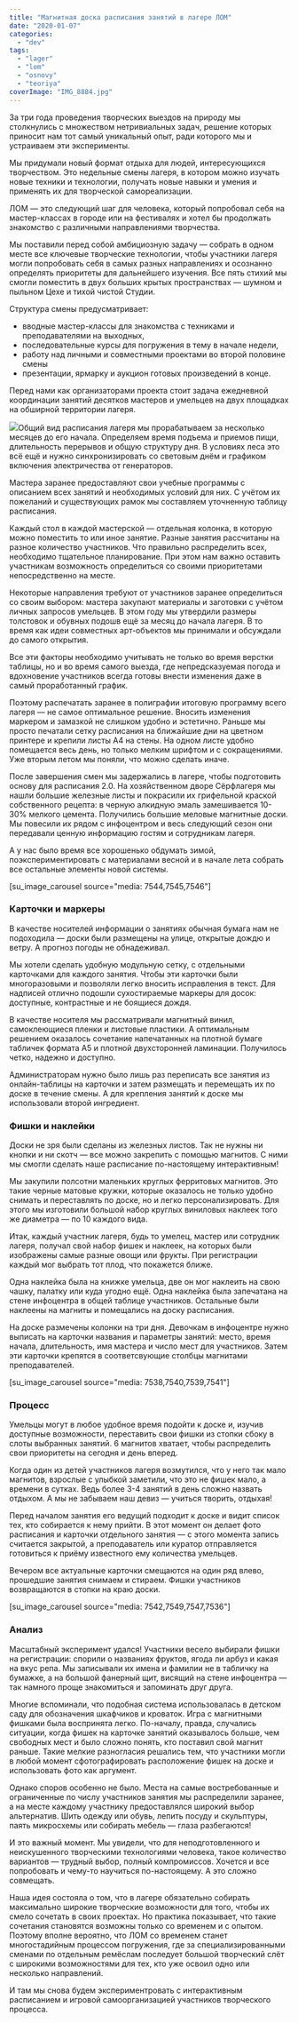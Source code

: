 ```yaml
---
title: "Магнитная доска расписания занятий в лагере ЛОМ"
date: "2020-01-07"
categories:
  - "dev"
tags:
  - "lager"
  - "lom"
  - "osnovy"
  - "teoriya"
coverImage: "IMG_8884.jpg"
---
```


За три года проведения творческих выездов на природу мы столкнулись с множеством нетривиальных задач, решение которых приносит нам тот самый уникальный опыт, ради которого мы и устраиваем эти эксперименты.

Мы придумали новый формат отдыха для людей, интересующихся творчеством. Это недельные смены лагеря, в котором можно изучать новые техники и технологии, получать новые навыки и умения и применять их для творческой самореализации.

ЛОМ — это следующий шаг для человека, который попробовал себя на мастер-классах в городе или на фестивалях и хотел бы продолжать знакомство с различными направлениями творчества.

Мы поставили перед собой амбициозную задачу — собрать в одном месте все ключевые творческие технологии, чтобы участники лагеря могли попробовать себя в самых разных направлениях и осознанно определять приоритеты для дальнейшего изучения. Все пять стихий мы смогли поместить в двух больших крытых пространствах — шумном и пыльном Цехе и тихой чистой Студии.

Структура смены предусматривает:

- вводные мастер-классы для знакомства с техниками и преподавателями на выходных,
- последовательные курсы для погружения в тему в начале недели,
- работу над личными и совместными проектами во второй половине смены
- презентации, ярмарку и аукцион готовых произведений в конце.

Перед нами как организаторами проекта стоит задача ежедневной координации занятий десятков мастеров и умельцев на двух площадках на обширной территории лагеря.

![](./images/IMG_8714-379x600.jpg)Общий вид расписания лагеря мы прорабатываем за несколько месяцев до его начала. Определяем время подъема и приемов пищи, длительность перерывов и общую структуру дня. В условиях леса это всё ещё и нужно синхронизировать со световым днём и графиком включения электричества от генераторов.

Мастера заранее предоставляют свои учебные программы с описанием всех занятий и необходимых условий для них. С учётом их пожеланий и существующих рамок мы составляем уточненную таблицу расписания.

Каждый стол в каждой мастерской — отдельная колонка, в которую можно поместить то или иное занятие. Разные занятия рассчитаны на разное количество участников. Что правильно распределить всех, необходимо тщательное планирование. При этом нам важно оставить участникам возможность определиться со своими приоритетами непосредственно на месте.

Некоторые направления требуют от участников заранее определиться со своим выбором: мастера закупают материалы и заготовки с учётом личных запросов умельцев. В этом году мы утвердили размеры толстовок и обувных подошв ещё за месяц до начала лагеря. В то время как идеи совместных арт-объектов мы принимали и обсуждали до самого открытия.

Все эти факторы необходимо учитывать не только во время верстки таблицы, но и во время самого выезда, где непредсказуемая погода и вдохновение участников всегда готовы внести изменения даже в самый проработанный график.

Поэтому распечатать заранее в полиграфии итоговую программу всего лагеря — не самое оптимальное решение. Вносить изменения маркером и замазкой не слишком удобно и эстетично. Раньше мы просто печатали сетку расписания на ближайшие дни на цветном принтере и крепили листы А4 на стены. На одном листе удобно помещается весь день, но только мелким шрифтом и с сокращениями. Уже вторым летом мы поняли, что можно сделать иначе.

После завершения смен мы задержались в лагере, чтобы подготовить основу для расписания 2.0. На хозяйственном дворе Сёрфлагеря мы нашли большие железные листы и покрасили их грифельной краской собственного рецепта: в черную алкидную эмаль замешивается 10-30% мелкого цемента. Получились большие меловые магнитные доски. Мы повесили их рядом с инфоцентром и весь следующий сезон они передавали ценную информацию гостям и сотрудникам лагеря.

А у нас было время все хорошенько обдумать зимой, поэкспериментировать с материалами весной и в начале лета собрать все остальные элементы новой системы.

\[su_image_carousel source="media: 7544,7545,7546"\]

### Карточки и маркеры

В качестве носителей информации о занятиях обычная бумага нам не подоходила — доски были размещены на улице, открытые дождю и ветру. А прогноз погоды не обнадеживал.

Мы хотели сделать удобную модульную сетку, с отдельными карточками для каждого занятия. Чтобы эти карточки были многоразовыми и позволяли легко вносить исправления в текст. Для надписей отлично подошли сухостираемые маркеры для досок: доступные, контрастные и не боящиеся дождя.

В качестве носителя мы рассматривали магнитный винил, самоклеющиеся пленки и листовые пластики. А оптимальным решением оказалось сочетание напечатанных на плотной бумаге табличек формата А5 и плотной двухсторонней ламинации. Получилось четко, надежно и доступно.

Администраторам нужно было лишь раз переписать все занятия из онлайн-таблицы на карточки и затем размещать и перемещать их по доске в течение смены. А для крепления занятий к доске мы использовали второй ингредиент.

### Фишки и наклейки

Доски не зря были сделаны из железных листов. Так не нужны ни кнопки и ни скотч — все можно закрепить с помощью магнитов. С ними мы смогли сделать наше расписание по-настоящему интерактивным!

Мы закупили полсотни маленьких круглых ферритовых магнитов. Это такие черные матовые кружки, которые оказалось не только удобно снимать и переставлять по доске, но и легко персонализировать. Для этого мы изготовили большой набор круглых виниловых наклеек того же диаметра — по 10 каждого вида.

Итак, каждый участник лагеря, будь то умелец, мастер или сотрудник лагеря, получал свой набор фишек и наклеек, на которых были изображены самые разные овощи или фрукты. При регистрации каждый мог выбрать тот плод, что покажется ближе.

Одна наклейка была на книжке умельца, две он мог наклеить на свою чашку, палатку или куда угодно ещё. Одна наклейка была запечатана на стене инфоцентра в общей таблице участников. Остальные были наклеены на магниты и помещались на доску расписания.

На доске размечены колонки на три дня. Девочкам в инфоцентре нужно выписать на карточки названия и параметры занятий: место, время начала, длительность, имя мастера и число мест для участников. Затем эти карточки крепятся в соответсвующие столбцы магнитами преподавателей.

\[su_image_carousel source="media: 7538,7540,7539,7541"\]

### Процесс

Умельцы могут в любое удобное время подойти к доске и, изучив доступные возможности, переставить свои фишки из стопки сбоку в слоты выбранных занятий. 6 магнитов хватает, чтобы распределить свои приоритеты на сегодня и день вперед.

Когда один из детей участников лагеря возмутился, что у него так мало магнитов, взрослые с улыбкой заметили, что это не фишек мало, а времени в сутках. Ведь более 3-4 занятий в день сложно назвать отдыхом. А мы не забываем наш девиз — учиться творить, отдыхая!

Перед началом занятия его ведущий подходит к доске и видит список тех, кто собирается к нему прийти. В этот момент он делает фото расписания и карточки отдельного занятия — с этого момента запись считается закрытой, а преподаватель или куратор отправляется готовиться к приёму известного ему количества умельцев.

Вечером все актуальные карточки смещаются на один ряд влево, прошедшие занятия снимаем и стираем. Фишки участников возвращаются в стопки на краю доски.

\[su_image_carousel source="media: 7542,7549,7547,7536"\]

### Анализ

Масштабный эксперимент удался! Участники весело выбирали фишки на регистрации: спорили о названиях фруктов, ягода ли арбуз и какая на вкус репа. Мы записывали их имена и фамилии не в табличку на бумажке, а на большой фанерный щит, висящий на стене инфоцентра — так намного проще знакомиться и запоминать друг друга.

Многие вспоминали, что подобная система использовалась в детском саду для обозначения шкафчиков и кроваток. Игра с магнитными фишками была воспринята легко. По-началу, правда, случались ситуации, когда фишек на карточке занятий оказывалось больше, чем свободных мест и было сложно понять, кто поставил свой магнит раньше. Такие мелкие разногласия решались тем, что участники могли в любой момент сфотографировать расположение фишек на доске и использовать фото как аргумент.

Однако споров особенно не было. Места на самые востребованные и ограниченные по числу участников занятия мы распределили заранее, а на месте каждому участнику предоставлялся широкий выбор альтернатив. Шить одежду или обувь, лепить посуду и скульптуры, паять микросхемы или собирать мебель — глаза разбегаются!

И это важный момент. Мы увидели, что для неподготовленного и неискушенного творческими технологиями человека, такое количество вариантов — трудный выбор, полный компромиссов. Хочется и все попробовать и чему-то научиться по-настоящему. А это сложно совмещать.

Наша идея состояла о том, что в лагере обязательно собирать максимально широкие творческие возможности для того, чтобы их смело сочетать в своих проектах. Но практика показывает, что такие сочетания становятся возможны только со временем и с опытом. Поэтому вполне вероятно, что ЛОМ со временем станет многостадийным процессом погружения, где за специализированными сменами по отдельным ремёслам последует большой творческий слёт с широкими возможностями для тех, кто уже освоил одно или несколько направлений.

И там мы снова будем экспериментровать с интерактивным расписанием и игровой самоорганизацией участников творческого процесса.

